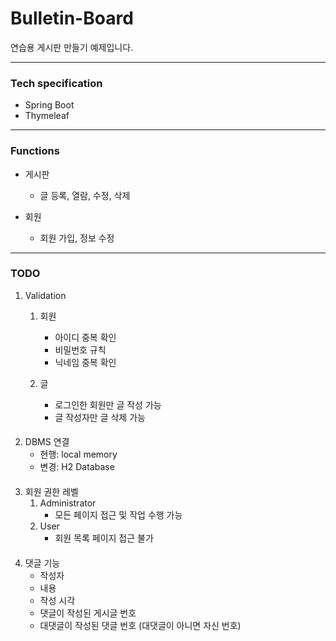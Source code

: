 ﻿# Bulletin-Board

연습용 게시판 만들기 예제입니다.

---

### Tech specification

* Spring Boot
* Thymeleaf

---

### Functions

* 게시판
    * 글 등록, 열람, 수정, 삭제

* 회원
    * 회원 가입, 정보 수정

---

### TODO

1. Validation
    1. 회원
        * 아이디 중복 확인
        * 비밀번호 규칙
        * 닉네임 중복 확인

    2. 글
        * 로그인한 회원만 글 작성 가능
        * 글 작성자만 글 삭제 가능

####

2. DBMS 연결
    * 현행: local memory
    * 변경: H2 Database

####

3. 회원 권한 레벨
    1. Administrator
        * 모든 페이지 접근 및 작업 수행 가능
    2. User
        * 회원 목록 페이지 접근 불가

####

4. 댓글 기능
   * 작성자
   * 내용
   * 작성 시각
   * 댓글이 작성된 게시글 번호
   * 대댓글이 작성된 댓글 번호 (대댓글이 아니면 자신 번호)